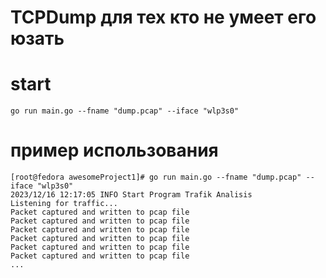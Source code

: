 # TCPDump для тех кто не умеет его юзать
# start
```
go run main.go --fname "dump.pcap" --iface "wlp3s0"
```
# пример использования
```
[root@fedora awesomeProject1]# go run main.go --fname "dump.pcap" --iface "wlp3s0"
2023/12/16 12:17:05 INFO Start Program Trafik Analisis
Listening for traffic...
Packet captured and written to pcap file
Packet captured and written to pcap file
Packet captured and written to pcap file
Packet captured and written to pcap file
Packet captured and written to pcap file
Packet captured and written to pcap file
...
```